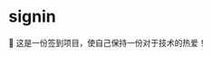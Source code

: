 # signin

🤣 这是一份签到项目，使自己保持一份对于技术的热爱！

<!--
😁😂😃😄😆😅😉😊😋👍👐🤣 签到第 3 天

Co-authored-by: biaov <biaov@qq.com>
Co-authored-by: biaov2017 <biao2017@qq.com>

feature/signin03
-->
